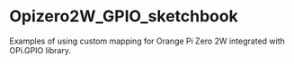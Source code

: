 # Opizero2W_GPIO_sketchbook
Examples of using custom mapping for Orange Pi Zero 2W integrated with OPi.GPIO library.
